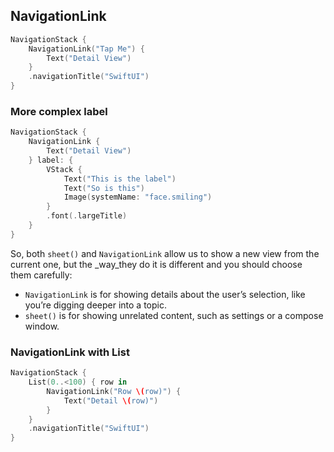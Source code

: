## NavigationLink
```swift
NavigationStack {
    NavigationLink("Tap Me") {
        Text("Detail View")
    }
    .navigationTitle("SwiftUI")
}
```

### More complex label
```swift
NavigationStack {
    NavigationLink {
        Text("Detail View")
    } label: {
        VStack {
            Text("This is the label")
            Text("So is this")
            Image(systemName: "face.smiling")
        }
        .font(.largeTitle)
    }
}
```

So, both `sheet()` and `NavigationLink` allow us to show a new view from the current one, but the _way_they do it is different and you should choose them carefully: 
- `NavigationLink` is for showing details about the user’s selection, like you’re digging deeper into a topic.
- `sheet()` is for showing unrelated content, such as settings or a compose window.

### NavigationLink with List
```swift
NavigationStack {
    List(0..<100) { row in
        NavigationLink("Row \(row)") {
            Text("Detail \(row)")
        }
    }
    .navigationTitle("SwiftUI")
}
```
